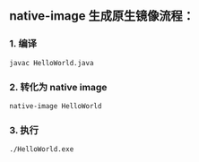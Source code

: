 ## native-image 生成原生镜像流程：

### 1. 编译

```shell
javac HelloWorld.java
```

### 2. 转化为 native image 
```shell
native-image HelloWorld
```

### 3. 执行
```shell
./HelloWorld.exe
```
